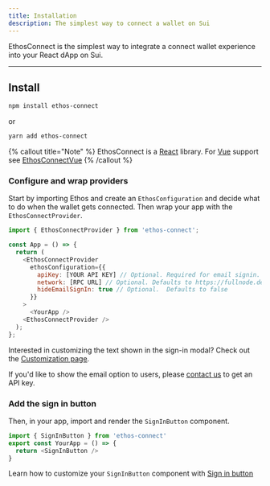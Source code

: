 ```yaml
---
title: Installation
description: The simplest way to connect a wallet on Sui
---
```


EthosConnect is the simplest way to integrate a connect wallet experience into your React dApp on Sui.

---

## Install

```bash
npm install ethos-connect
```

or

```bash
yarn add ethos-connect
```

{% callout title="Note" %}
EthosConnect is a [React](https://reactjs.org/) library. For [Vue](https://vuejs.org/) support see [EthosConnectVue](/example-vue-app)
{% /callout %}

### Configure and wrap providers

Start by importing Ethos and create an `EthosConfiguration` and decide what to do when the wallet gets connected. Then wrap your app with the `EthosConnectProvider`.

```js
import { EthosConnectProvider } from 'ethos-connect';

const App = () => {
  return (
    <EthosConnectProvider
      ethosConfiguration={{
        apiKey: [YOUR API KEY] // Optional. Required for email signin. Please contact support@ethoswallet.xyz to acquire an API key.
        network: [RPC URL] // Optional. Defaults to https://fullnode.devnet.sui.io/ 
        hideEmailSignIn: true // Optional.  Defaults to false
      }}
    >
      <YourApp />
    <EthosConnectProvider />
  );
};
```

Interested in customizing the text shown in the sign-in modal? Check out the [Customization page](customization).

If you'd like to show the email option to users, please [contact us](mailto:support@ethoswallet.xyz) to get an API key.

### Add the sign in button

Then, in your app, import and render the `SignInButton` component.

```js
import { SignInButton } from 'ethos-connect'
export const YourApp = () => {
  return <SignInButton />
}
```

Learn how to customize your `SignInButton` component with [Sign in button](sign-in-button)
